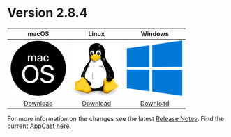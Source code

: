 # Version 2.8.4

| macOS | Linux | Windows |
| :---------: | :---------: | :---------: |
| [![](assets/macos.png)](downloads/2.8.4/metadata-2.8.4.zip) | [![](assets/linux.png)](downloads/2.8.4/metadata-2.8.4.zip) | [![](assets/windows.png)](downloads/2.8.4/metadata-2.8.4.zip) |
| [Download](downloads/2.8.4/metadata-2.8.4.zip) | [Download](downloads/2.8.4/metadata-2.8.4.zip) | [Download](downloads/2.8.4/metadata-2.8.4.zip)|

For more information on the changes see the latest [Release Notes](release-notes/2.8.4/release_notes.html).
Find the current [AppCast here.](appcast.xml)

